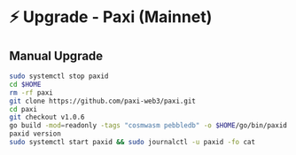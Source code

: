 # ⚡ Upgrade - Paxi (Mainnet)

## Manual Upgrade

```bash
sudo systemctl stop paxid
cd $HOME
rm -rf paxi
git clone https://github.com/paxi-web3/paxi.git
cd paxi
git checkout v1.0.6
go build -mod=readonly -tags "cosmwasm pebbledb" -o $HOME/go/bin/paxid ./cmd/paxid
paxid version
sudo systemctl start paxid && sudo journalctl -u paxid -fo cat
```
